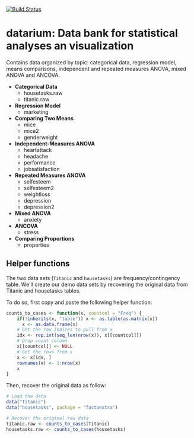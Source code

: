 <!-- README.md is generated from README.Rmd. Please edit that file -->
[![Build Status](https://api.travis-ci.org/kassambara/ggpubr.png)](https://travis-ci.org/kassambara/datarium)

datarium: Data bank for statistical analyses an visualization
=============================================================

Contains data organized by topic: categorical data, regression model, means comparisons, independent and repeated measures ANOVA, mixed ANOVA and ANCOVA.

-   **Categorical Data**
    -   housetasks.raw
    -   titanic.raw
-   **Regression Model**
    -   marketing
-   **Comparing Two Means**
    -   mice
    -   mice2
    -   genderweight
-   **Independent-Measures ANOVA**
    -   heartattack
    -   headache
    -   performance
    -   jobsatisfaction
-   **Repeated Measures ANOVA**
    -   selfesteem
    -   selfesteem2
    -   weightloss
    -   depression
    -   depression2
-   **Mixed ANOVA**
    -   anxiety
-   **ANCOVA**
    -   stress
-   **Comparing Proportions**
    -   properties

Helper functions
----------------

The two data sets (`Titanic` and `housetasks`) are frequency/contingency table. We'll create our demo data sets by recovering the original data from Titanic and housetasks tables.

To do so, first copy and paste the following helper function:

``` r
counts_to_cases <- function(x, countcol = "Freq") {
    if(!inherits(x, "table")) x <- as.table(as.matrix(x))
      x <- as.data.frame(x)
    # Get the row indices to pull from x
    idx <- rep.int(seq_len(nrow(x)), x[[countcol]])
    # Drop count column
    x[[countcol]] <- NULL
    # Get the rows from x
    x <- x[idx, ]
    rownames(x) <- 1:nrow(x)
    x
}
```

Then, recover the original data as follow:

``` r
# Load the data
data("Titanic")
data("housetasks", package = "factoextra")

# Recover the original raw data
titanic.raw <- counts_to_cases(Titanic)
housetasks.raw <- counts_to_cases(housetasks)
```
